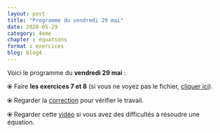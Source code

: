 ```yaml
---
layout: post
title: "Programme du vendredi 29 mai"
date: 2020-05-29
category: 4eme
chapter : équations
format : exercices
blog: blog4
---
```


Voici le programme du <b>vendredi 29 mai</b> :

⦿ Faire <b>les exercices 7 et 8</b> (si vous ne voyez pas le fichier, <a href="/exercices/4eme/4eme_exercices_vendredi_29_mai_2020.pdf">cliquer ici</a>). 

<object data="/exercices/4eme/4eme_exercices_vendredi_29_mai_2020.pdf" width="100%" height="500" type='application/pdf'></object>

⦿ Regarder la <a class="correction" href="/exercices/4eme/4eme_exercices_vendredi_29_mai_2020_corrections.pdf">correction</a> pour vérifier le travail.

⦿ Regarder cette <a class="video" href="https://youtu.be/uV_EmbYu9_E">vidéo</a> si vous avez des difficultés à résoudre une équation.
